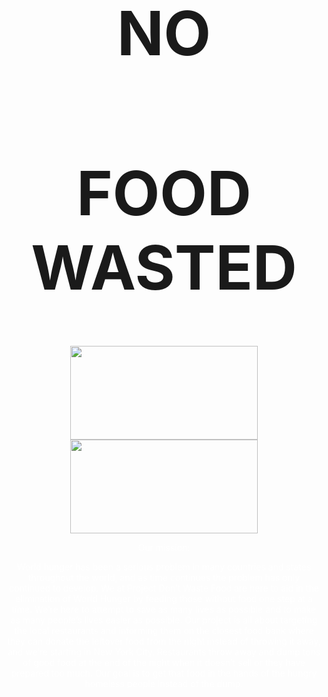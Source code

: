 <style>
body {
  background-image: url('https://static.toiimg.com/thumb/78028918.cms?width=680&height=512&imgsize=2041089');
  background-repeat: no-repeat;
  background-size: cover;
}
</style>
<center><h1 style="font-size:700%;">NO</h1></center>
<center><h1 style="font-size:700%;">FOOD WASTED</h1></center>
<center><a href=https://jonv1901.github.io/PROJECT-No-Food-Wasted/login><img src="https://www.pngall.com/wp-content/uploads/5/Login-Button-PNG-Clipart.png" width="300px" height="150px"></a><center>

<center><a href=https://jonv1901.github.io/PROJECT-No-Food-Wasted/signup><img src="https://uwm.edu/studentinvolvement/wp-content/uploads/sites/260/2021/01/Sign-Up-Button-Transparent-Background.png" width="300px" height="150px"></a><center>

<p style="color:white">Our mission:</p>

<p style="color:white">World hunger has been a serious problem in many countries and states throughout the world, and as time continues the problem has only continued to develop. We at Project Don’t Waste Food are here to aid in the elimination of World Hunger by feeding those without food one step at a time. We’re here to attempt to save as many lives as possible and to make as many people’s lives easier as possible. Our project is all about targeting the local restaurants and informing them on the closest food bank where they can donate the leftover food from the night instead of throwing it away, and we’re starting in New York City. Restaurants throw away and dump tons of good food at the end of the night when it doesn’t sell or they have prepared too much. Our goal is to get that food in the hands of the hungry homeless people instead of the dump.</p>